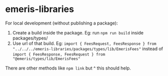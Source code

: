 # emeris-libraries

For local development (without publishing a package):

1. Create a build inside the package. Eg: run `npm run build` inside packages/types/
2. Use url of that build. Eg: `import { FeesRequest, FeesResponse } from "../../../emeris-libraries/packages/types/lib/EmerisFees"` instead of `import { FeesResponse, FeesRequest } from "@emeris/types/lib/EmerisFees"`

There are other methods like `npm link` but ^ this should help.
